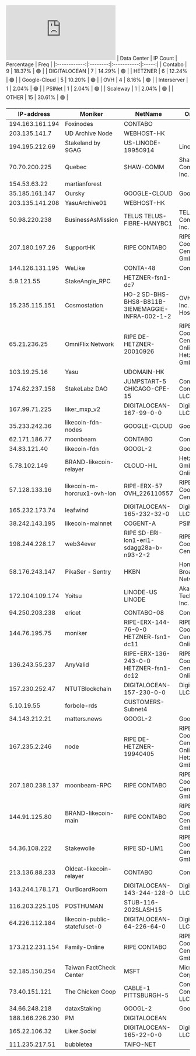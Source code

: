 ![Diagramm](https://github.com/obajay/StateSync-snapshots/blob/main/Projects/Likecoin/1/README.md)
| Data Center | IP Count | Percentage | Freq |
|:------------:|:--------:|:-----------:|:-----:|
| Contabo | 9 | 18.37% | 🟢 |
| DIGITALOCEAN | 7 | 14.29% | 🟢 |
| HETZNER | 6 | 12.24% | 🟢 |
| Google-Cloud | 5 | 10.20% | 🟢 |
| OVH | 4 | 8.16% | 🟢 |
| Interserver | 1 | 2.04% | 🟢 |
| PSINet | 1 | 2.04% | 🟢 |
| Scaleway | 1 | 2.04% | 🟢 |
| OTHER | 15 | 30.61% | 🟢 |

<!-- START_TABLE -->
| IP-address | Moniker | NetName | Organization |
|-------------|-------------|-------------|-------------|
| 194.163.161.194 | Foxinodes | CONTABO |  |
| 203.135.141.7 | UD Archive Node | WEBHOST-HK |  |
| 194.195.212.69 | Stakeland by 9GAG | US-LINODE-19950914 | Linode, LLC |
| 70.70.200.225 | Quebec | SHAW-COMM | Shaw Communications Inc. |
| 154.53.63.22 | martianforest |  |  |
| 35.185.161.147 | Oursky | GOOGLE-CLOUD | Google LLC |
| 203.135.141.208 | YasuArchive01 | WEBHOST-HK |  |
| 50.98.220.238 | BusinessAsMission | TELUS TELUS-FIBRE-HANYBC1 | TELUS Communications Inc. |
| 207.180.197.26 | SupportHK | RIPE CONTABO | RIPE Network Coordination Centre Contabo GmbH |
| 144.126.131.195 | WeLike | CONTA-48 | Contabo Inc. |
| 5.9.121.55 | StakeAngle_RPC | HETZNER-fsn1-dc7 |  |
| 15.235.115.151 | Cosmostation | HO-2 SD-BHS-BHS8-B811B-3IEMEMAGGIE-INFRA-002-1-2 | OVH Hosting, Inc. OVH Hosting, Inc. |
| 65.21.236.25 | OmniFlix Network | RIPE DE-HETZNER-20010926 | RIPE Network Coordination Centre Hetzner Online GmbH Hetzner Online GmbH |
| 103.19.25.16 | Yasu | UDOMAIN-HK |  |
| 174.62.237.158 | StakeLabz DAO | JUMPSTART-5 CHICAGO-CPE-15 | Comcast Cable Communications, LLC |
| 167.99.71.225 | liker_mxp_v2 | DIGITALOCEAN-167-99-0-0 | DigitalOcean, LLC |
| 35.233.242.36 | likecoin-fdn-nodes | GOOGLE-CLOUD | Google LLC |
| 62.171.186.77 | moonbeam | CONTABO | Contabo GmbH |
| 34.83.121.40 | likecoin-fdn | GOOGL-2 | Google LLC |
| 5.78.102.149 | BRAND-likecoin-relayer | CLOUD-HIL | Hetzner Online GmbH Hetzner Online GmbH |
| 57.128.133.16 | likecoin-m-horcrux1-ovh-lon | RIPE-ERX-57 OVH_226110557 | RIPE Network Coordination Centre OVH Ltd |
| 165.232.173.74 | leafwind | DIGITALOCEAN-165-232-32-0 | DigitalOcean, LLC |
| 38.242.143.195 | likecoin-mainnet | COGENT-A | PSINet, Inc. |
| 198.244.228.17 | web34ever | RIPE SD-ERI-lon1-eri1-sdagg28a-b-n93-2-2 | RIPE Network Coordination Centre OVH Ltd |
| 58.176.243.147 | PikaSer - Sentry | HKBN | Hong Kong Broadband Network Ltd |
| 172.104.109.174 | Yoitsu | LINODE-US LINODE | Akamai Technologies, Inc. Linode |
| 94.250.203.238 | ericet | CONTABO-08 | Contabo GmbH |
| 144.76.195.75 | moniker | RIPE-ERX-144-76-0-0 HETZNER-fsn1-dc11 | RIPE Network Coordination Centre Hetzner Online GmbH |
| 136.243.55.237 | AnyValid | RIPE-ERX-136-243-0-0 HETZNER-fsn1-dc12 | RIPE Network Coordination Centre Hetzner Online GmbH |
| 157.230.252.47 | NTUTBlockchain | DIGITALOCEAN-157-230-0-0 | DigitalOcean, LLC |
| 5.10.19.55 | forbole-rds | CUSTOMERS-Subnet4 |  |
| 34.143.212.21 | matters.news | GOOGL-2 | Google LLC |
| 167.235.2.246 | node | RIPE DE-HETZNER-19940405 | RIPE Network Coordination Centre Hetzner Online GmbH Hetzner Online GmbH |
| 207.180.238.137 | moonbeam-RPC | RIPE CONTABO | RIPE Network Coordination Centre Contabo GmbH |
| 144.91.125.80 | BRAND-likecoin-main | RIPE CONTABO | RIPE Network Coordination Centre Contabo GmbH |
| 54.36.108.222 | Stakewolle | RIPE SD-LIM1 | RIPE Network Coordination Centre OVH GmbH |
| 213.136.88.233 | Oldcat-likecoin-relayer | CONTABO | Contabo GmbH |
| 143.244.178.171 | OurBoardRoom | DIGITALOCEAN-143-244-128-0 | DigitalOcean, LLC |
| 116.203.225.105 | POSTHUMAN | STUB-116-202SLASH15 |  |
| 64.226.112.184 | likecoin-public-statefulset-0 | DIGITALOCEAN-64-226-64-0 | DigitalOcean, LLC |
| 173.212.231.154 | Family-Online | RIPE CONTABO | RIPE Network Coordination Centre Contabo GmbH |
| 52.185.150.254 | Taiwan FactCheck Center | MSFT | Microsoft Corporation |
| 73.40.151.121 | The Chicken Coop | CABLE-1 PITTSBURGH-5 | Comcast Cable Communications, LLC |
| 34.66.248.218 | dataxStaking | GOOGL-2 | Google LLC |
| 188.166.226.230 | PM | DIGITALOCEAN |  |
| 165.22.106.32 | Liker.Social | DIGITALOCEAN-165-22-0-0 | DigitalOcean, LLC |
| 111.235.217.51 | bubbletea | TAIFO-NET |  |

<!-- END_TABLE -->